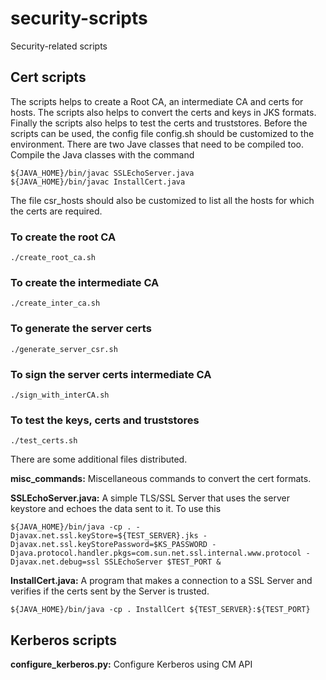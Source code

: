 # security-scripts
Security-related scripts

## Cert scripts
The scripts helps to create a Root CA, an intermediate CA and certs for hosts. The scripts also helps to convert the certs and keys in JKS formats. Finally the scripts also helps to test the certs and truststores.
Before the scripts can be used, the config file config.sh should be customized to the environment. There are two Jave classes that need to be compiled too. Compile the Java classes with the command

    ${JAVA_HOME}/bin/javac SSLEchoServer.java
    ${JAVA_HOME}/bin/javac InstallCert.java

The file csr_hosts should also be customized to list all the hosts for which the certs are required.
### To create the root CA ###
    ./create_root_ca.sh
### To create the intermediate CA ###
    ./create_inter_ca.sh
### To generate the server certs ###
    ./generate_server_csr.sh
### To sign the server certs intermediate CA ###
    ./sign_with_interCA.sh
### To test the keys, certs and truststores ###
    ./test_certs.sh

There are some additional files distributed.

**misc_commands:** Miscellaneous commands to convert the cert formats.

**SSLEchoServer.java:** A simple TLS/SSL Server that uses the server keystore and echoes the data sent to it. To use this

    ${JAVA_HOME}/bin/java -cp . -Djavax.net.ssl.keyStore=${TEST_SERVER}.jks -Djavax.net.ssl.keyStorePassword=$KS_PASSWORD -Djava.protocol.handler.pkgs=com.sun.net.ssl.internal.www.protocol -Djavax.net.debug=ssl SSLEchoServer $TEST_PORT &

**InstallCert.java:** A program that makes a connection to a SSL Server and verifies if the certs sent by the Server is trusted.

    ${JAVA_HOME}/bin/java -cp . InstallCert ${TEST_SERVER}:${TEST_PORT}

## Kerberos scripts
**configure_kerberos.py:** Configure Kerberos using CM API

